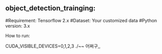 ## object_detection_trainging: 

#Requirement: Tensorflow 2.x 
#Dataset: Your customized data 
#Python version: 3.x  

How to run:

  CUDA_VISIBLE_DEVICES=0,1,2,3 ./~~ 어쩌구,,
